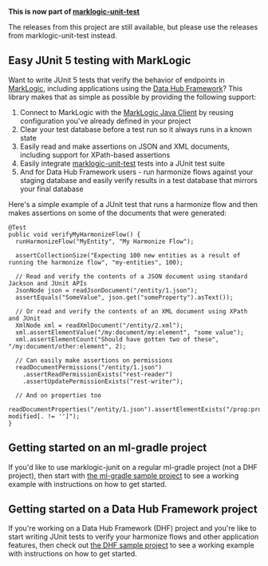 **This is now part of [marklogic-unit-test](https://github.com/marklogic-community/marklogic-unit-test)**

The releases from this project are still available, but please use the releases from marklogic-unit-test instead. 

## Easy JUnit 5 testing with MarkLogic

Want to write JUnit 5 tests that verify the behavior of endpoints in [MarkLogic](https://www.marklogic.com/), 
including applications using the [Data Hub Framework](https://marklogic.github.io/marklogic-data-hub/)? 
This library makes that as simple as possible by providing the following support:

1. Connect to MarkLogic with the [MarkLogic Java Client](https://developer.marklogic.com/products/java) by reusing
configuration you've already defined in your project
1. Clear your test database before a test run so it always runs in a known state
1. Easily read and make assertions on JSON and XML documents, including support for XPath-based assertions
1. Easily integrate [marklogic-unit-test](https://github.com/marklogic-community/marklogic-unit-test) tests into a JUnit test suite
1. And for Data Hub Framework users - run harmonize flows against your staging database and easily verify results in a test database that mirrors your final database

Here's a simple example of a JUnit test that runs a harmonize flow and then makes assertions on some of the documents that 
were generated:

    @Test
    public void verifyMyHarmonizeFlow() {
      runHarmonizeFlow("MyEntity", "My Harmonize Flow");
      
      assertCollectionSize("Expecting 100 new entities as a result of running the harmonize flow", "my-entities", 100);
      
      // Read and verify the contents of a JSON document using standard Jackson and JUnit APIs
      JsonNode json = readJsonDocument("/entity/1.json");
      assertEquals("SomeValue", json.get("someProperty").asText());
      
      // Or read and verify the contents of an XML document using XPath and JUnit      
      XmlNode xml = readXmlDocument("/entity/2.xml");
      xml.assertElementValue("/my:document/my:element", "some value");
      xml.assertElementCount("Should have gotten two of these", "/my:document/other:element", 2);
      
      // Can easily make assertions on permissions
      readDocumentPermissions("/entity/1.json")
        .assertReadPermissionExists("rest-reader")
        .assertUpdatePermissionExists("rest-writer");
      
      // And on properties too
      readDocumentProperties("/entity/1.json").assertElementExists("/prop:properties/prop:last-modified[. != '']");
    }

## Getting started on an ml-gradle project

If you'd like to use marklogic-junit on a regular ml-gradle project (not a DHF project), then 
start with [the ml-gradle sample project](https://github.com/rjrudin/marklogic-junit/tree/master/examples/simple-ml-gradle) 
to see a working example with instructions on how to get started. 

## Getting started on a Data Hub Framework project

If you're working on a Data Hub Framework (DHF) project and you're like to start writing JUnit tests to verify your
harmonize flows and other application features, then check out [the DHF sample project](https://github.com/rjrudin/marklogic-junit/tree/master/examples/simple-dhf) to
see a working example with instructions on how to get started.

